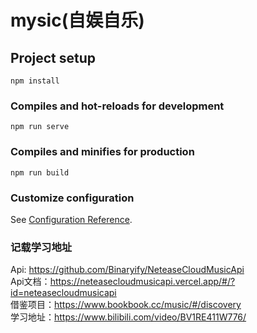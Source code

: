 # mysic(自娱自乐)

## Project setup
```
npm install
```

### Compiles and hot-reloads for development
```
npm run serve
```

### Compiles and minifies for production
```
npm run build
```

### Customize configuration
See [Configuration Reference](https://cli.vuejs.org/config/).

### 记载学习地址
Api: https://github.com/Binaryify/NeteaseCloudMusicApi<br>
Api文档：https://neteasecloudmusicapi.vercel.app/#/?id=neteasecloudmusicapi<br>
借鉴项目：https://www.bookbook.cc/music/#/discovery<br>
学习地址：https://www.bilibili.com/video/BV1RE411W776/